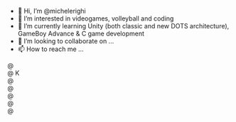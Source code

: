 - 👋 Hi, I’m @michelerighi
- 👀 I’m interested in videogames, volleyball and coding
- 🌱 I’m currently learning Unity (both classic and new DOTS architecture), GameBoy Advance & C game development 
- 💞️ I’m looking to collaborate on ...
- 📫 How to reach me ...

<!---
michelerighi/michelerighi is a ✨ special ✨ repository because its `README.md` (this file) appears on your GitHub profile.
You can click the Preview link to take a look at your changes.
--->

@ <br/>
@ K<br/>
@ <br/>
@ <br/>
@ <br/>
@ <br/>
@ <br/>

<!--
@ 
@ K  @   @   @@   @ @
@ K @   @ @  @ @  @ @
@ @@    @@@  @@   @ @
@ @ @   @ @  @ @   @
@ @  @  @ @  @ @   @
@
-->
